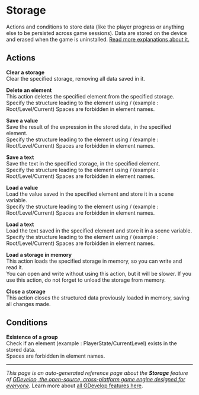 # Storage

Actions and conditions to store data (like the player progress or anything else to be persisted across game sessions). Data are stored on the device and erased when the game is uninstalled. [Read more explanations about it.](/gdevelop5/all-features/storage)

## Actions

**Clear a storage**  
Clear the specified storage, removing all data saved in it.

**Delete an element**  
This action deletes the specified element from the specified storage.  
Specify the structure leading to the element using / (example : Root/Level/Current)
Spaces are forbidden in element names.

**Save a value**  
Save the result of the expression in the stored data, in the specified element.  
Specify the structure leading to the element using / (example : Root/Level/Current)
Spaces are forbidden in element names.

**Save a text**  
Save the text in the specified storage, in the specified element.  
Specify the structure leading to the element using / (example : Root/Level/Current)
Spaces are forbidden in element names.

**Load a value**  
Load the value saved in the specified element and store it in a scene variable.  
Specify the structure leading to the element using / (example : Root/Level/Current)
Spaces are forbidden in element names.

**Load a text**  
Load the text saved in the specified element and store it in a scene variable.  
Specify the structure leading to the element using / (example : Root/Level/Current)
Spaces are forbidden in element names.

**Load a storage in memory**  
This action loads the specified storage in memory, so you can write and read it.  
You can open and write without using this action, but it will be slower.
If you use this action, do not forget to unload the storage from memory.

**Close a storage**  
This action closes the structured data previously loaded in memory, saving all changes made.

## Conditions

**Existence of a group**  
Check if an element (example : PlayerState/CurrentLevel) exists in the stored data.  
Spaces are forbidden in element names.



---
*This page is an auto-generated reference page about the **Storage** feature of [GDevelop, the open-source, cross-platform game engine designed for everyone](https://gdevelop.io/).* Learn more about [all GDevelop features here](/gdevelop5/all-features).
